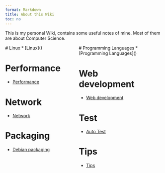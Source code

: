 ```yaml
---
format: Markdown
title: About this Wiki
toc: no
---
```


This is my personal Wiki, contains some useful notes of mine.
Most of them are about Computer Science.

<div style="widty:100%; height:400px;">
<div style="heigh:100px; width:45%; float:left;">
# Linux
* [Linux]()

# Performance
* [Performance]()

# Network
* [Network]()

# Packaging
* [Debian packaging]()
</div>

<div style="margin-right:8%; heigh:100px; width:45%; float:right;">
# Programming Languages
* [Programming Languages]()

# Web development
* [Web development]()

# Test
* [Auto Test]()
 
# Tips
* [Tips]()
</div>
</div>